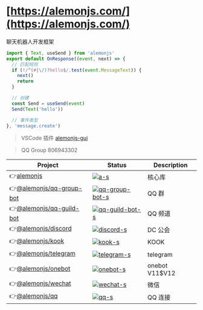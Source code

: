 # [https://alemonjs.com/](https://alemonjs.com/)

聊天机器人开发框架

```ts
import { Text, useSend } from 'alemonjs'
export default OnResponse((event, next) => {
  // 匹配规则
  if (!/^(#|\/)?hello$/.test(event.MessageText)) {
    next()
    return
  }

  // 创建
  const Send = useSend(event)
  Send(Text('hello'))

  // 事件类型
}, 'message.create')
```

> VSCode 插件 [alemonjs-gui](https://marketplace.visualstudio.com/items?itemName=lemonade-x.alemonjs-gui)

> QQ Group 806943302

| Project              | Status                  | Description    |
| -------------------- | ----------------------- | -------------- |
| 👉[alemonjs] | [![a-s]][a-p] | 核心库 |
| 👉[@alemonjs/qq-group-bot] | [![qq-group-bot-s]][qq-group-bot-p] | QQ 群   |
| 👉[@alemonjs/qq-guild-bot] | [![qq-guild-bot-s]][qq-guild-bot-p] | QQ 频道 |
| 👉[@alemonjs/discord] | [![discord-s]][discord-p] | DC 公会 |
| 👉[@alemonjs/kook] | [![kook-s]][kook-p] | KOOK    |
| 👉[@alemonjs/telegram] | [![telegram-s]][telegram-p] | telegram  |
| 👉[@alemonjs/onebot] | [![onebot-s]][onebot-p] | onebot V11$V12 |
| 👉[@alemonjs/wechat] | [![wechat-s]][wechat-p] | 微信        |
| 👉[@alemonjs/qq] | [![qq-s]][qq-p] | QQ 连接     |

[alemonjs]: https://github.com/lemonade-lab/alemonjs
[a-s]: https://img.shields.io/npm/v/alemonjs.svg
[a-p]: https://www.npmjs.com/package/alemonjs
[@alemonjs/qq-group-bot]: https://github.com/lemonade-lab/alemonjs/tree/main/packages/qq-group-bot
[qq-group-bot-s]: https://img.shields.io/npm/v/@alemonjs/qq-group-bot.svg
[qq-group-bot-p]: https://www.npmjs.com/package/@alemonjs/qq-group-bot
[@alemonjs/qq-guild-bot]: https://github.com/lemonade-lab/alemonjs/tree/main/packages/qq-guild-bot
[qq-guild-bot-s]: https://img.shields.io/npm/v/@alemonjs/qq-guild-bot.svg
[qq-guild-bot-p]: https://www.npmjs.com/package/@alemonjs/qq-guild-bot
[@alemonjs/discord]: https://github.com/lemonade-lab/alemonjs/tree/main/packages/discord
[discord-s]: https://img.shields.io/npm/v/@alemonjs/discord.svg
[discord-p]: https://www.npmjs.com/package/@alemonjs/discord
[@alemonjs/kook]: https://github.com/lemonade-lab/alemonjs/tree/main/packages/kook
[kook-s]: https://img.shields.io/npm/v/@alemonjs/kook.svg
[kook-p]: https://www.npmjs.com/package/@alemonjs/kook
[@alemonjs/telegram]: https://github.com/lemonade-lab/alemonjs/tree/main/packages/telegram
[telegram-s]: https://img.shields.io/npm/v/@alemonjs/telegram.svg
[telegram-p]: https://www.npmjs.com/package/@alemonjs/telegram
[@alemonjs/qq]: https://github.com/lemonade-lab/alemonjs/tree/main/packages/qq
[qq-s]: https://img.shields.io/npm/v/@alemonjs/qq.svg
[qq-p]: https://www.npmjs.com/package/@alemonjs/qq
[@alemonjs/onebot]: https://github.com/lemonade-lab/alemonjs/tree/main/packages/onebot
[onebot-s]: https://img.shields.io/npm/v/@alemonjs/onebot.svg
[onebot-p]: https://www.npmjs.com/package/@alemonjs/onebot
[@alemonjs/wechat]: https://github.com/lemonade-lab/alemonjs/tree/main/packages/wechat
[wechat-s]: https://img.shields.io/npm/v/@alemonjs/wechat.svg
[wechat-p]: https://www.npmjs.com/package/@alemonjs/wechat

